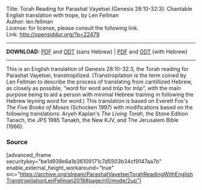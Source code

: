 <html>
<head></head>
<body>
Title: Torah Reading for Parashat Vayetsei (Genesis 28:10-32:3): Chantable English translation with trope, by Len Fellman<br />
Author: len.fellman<br />
License: for license, please consult the following link.<br />
Link: <a href="http://opensiddur.org/?p=22479">http://opensiddur.org/?p=22479</a>
<p />
<hr />

<style type="text/css" media="all">.printfriendly {display: none!important;}</style>

<strong>DOWNLOAD:</strong> <a href="https://archive.org/download/ParashatVayetseiTorahReadingWithEnglishTranstropilationLenFellman2018/ParashatVayetseiTorahReadinggenesisC28v10-c32v3InEnglishTranstropilationlenFellman2018-EnglishOnly.pdf">PDF</a> and <a href="https://archive.org/download/ParashatVayetseiTorahReadingWithEnglishTranstropilationLenFellman2018/ParashatVayetseiTorahReadinggenesisC28v10-c32v3InEnglishTranstropilationlenFellman2018-EnglishOnly.odt">ODT</a> (sans Hebrew) | <a href="https://archive.org/download/ParashatVayetseiTorahReadingWithEnglishTranstropilationLenFellman2018/ParashatVayetseiTorahReadinggenesisC28v10-c32v3InEnglishTranstropilationlenFellman2018.pdf">PDF</a> and <a href="https://archive.org/download/ParashatVayetseiTorahReadingWithEnglishTranstropilationLenFellman2018/ParashatVayetseiTorahReadinggenesisC28v10-c32v3InEnglishTranstropilationlenFellman2018.odt">ODT</a> (with Hebrew)

<hr />

This is an English translation of Genesis 28:10-32:3, the Torah reading for Parashat Vayetsei, transtropilized. (Transtropilation is the term coined by Len Fellman to describe the process of translating from cantillized Hebrew, as closely as possible, “word for word and <em>trōp</em> for <em>trōp</em>”, with the main purpose being to aid a person with minimal Hebrew training in following the Hebrew leyning word for word.) This translation is based on Everett Fox's <em>The Five Books of Moses</em> (Schocken 1997) with modifications based on the following translations: Aryeh Kaplan's <em>The Living Torah</em>, the Stone Edition Tanach, the JPS 1985 Tanakh, the New KJV, and The Jerusalem Bible (1966).

<h3>Source</h3>

[advanced_iframe securitykey="be1d939e6a1b36109171c7d5503b34cf9147aa7b" enable_external_height_workaround="true" src="https://archive.org/stream/ParashatVayetseiTorahReadingWithEnglishTranstropilationLenFellman2018#page/n0/mode/2up"]
</body>
</html>